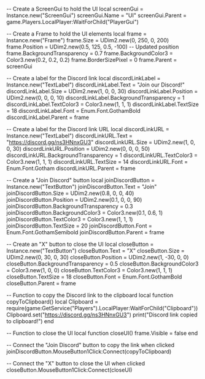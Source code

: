 -- Create a ScreenGui to hold the UI
local screenGui = Instance.new("ScreenGui")
screenGui.Name = "UI"
screenGui.Parent = game.Players.LocalPlayer:WaitForChild("PlayerGui")

-- Create a Frame to hold the UI elements
local frame = Instance.new("Frame")
frame.Size = UDim2.new(0, 250, 0, 200)
frame.Position = UDim2.new(0.5, 125, 0.5, -100) -- Updated position
frame.BackgroundTransparency = 0.7
frame.BackgroundColor3 = Color3.new(0.2, 0.2, 0.2)
frame.BorderSizePixel = 0
frame.Parent = screenGui

-- Create a label for the Discord link
local discordLinkLabel = Instance.new("TextLabel")
discordLinkLabel.Text = "Join our Discord!"
discordLinkLabel.Size = UDim2.new(1, 0, 0, 30)
discordLinkLabel.Position = UDim2.new(0, 0, 0, 10)
discordLinkLabel.BackgroundTransparency = 1
discordLinkLabel.TextColor3 = Color3.new(1, 1, 1)
discordLinkLabel.TextSize = 18
discordLinkLabel.Font = Enum.Font.GothamBold
discordLinkLabel.Parent = frame

-- Create a label for the Discord link URL
local discordLinkURL = Instance.new("TextLabel")
discordLinkURL.Text = "https://discord.gg/ns3HNnxGU3"
discordLinkURL.Size = UDim2.new(1, 0, 0, 30)
discordLinkURL.Position = UDim2.new(0, 0, 0, 50)
discordLinkURL.BackgroundTransparency = 1
discordLinkURL.TextColor3 = Color3.new(1, 1, 1)
discordLinkURL.TextSize = 14
discordLinkURL.Font = Enum.Font.Gotham
discordLinkURL.Parent = frame

-- Create a "Join Discord" button
local joinDiscordButton = Instance.new("TextButton")
joinDiscordButton.Text = "Join"
joinDiscordButton.Size = UDim2.new(0.8, 0, 0, 40)
joinDiscordButton.Position = UDim2.new(0.1, 0, 0, 90)
joinDiscordButton.BackgroundTransparency = 0.3
joinDiscordButton.BackgroundColor3 = Color3.new(0.1, 0.6, 1)
joinDiscordButton.TextColor3 = Color3.new(1, 1, 1)
joinDiscordButton.TextSize = 20
joinDiscordButton.Font = Enum.Font.GothamSemibold
joinDiscordButton.Parent = frame

-- Create an "X" button to close the UI
local closeButton = Instance.new("TextButton")
closeButton.Text = "X"
closeButton.Size = UDim2.new(0, 30, 0, 30)
closeButton.Position = UDim2.new(1, -30, 0, 0)
closeButton.BackgroundTransparency = 0.5
closeButton.BackgroundColor3 = Color3.new(1, 0, 0)
closeButton.TextColor3 = Color3.new(1, 1, 1)
closeButton.TextSize = 18
closeButton.Font = Enum.Font.GothamBold
closeButton.Parent = frame

-- Function to copy the Discord link to the clipboard
local function copyToClipboard()
    local Clipboard = require(game:GetService("Players").LocalPlayer:WaitForChild("Clipboard"))
    Clipboard.set("https://discord.gg/ns3HNnxGU3")
    print("Discord link copied to clipboard!")
end

-- Function to close the UI
local function closeUI()
    frame.Visible = false
end

-- Connect the "Join Discord" button to copy the link when clicked
joinDiscordButton.MouseButton1Click:Connect(copyToClipboard)

-- Connect the "X" button to close the UI when clicked
closeButton.MouseButton1Click:Connect(closeUI)
